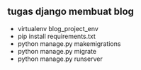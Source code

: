 ## tugas django membuat blog

- virtualenv blog_project_env
- pip install requirements.txt
- python manage.py makemigrations
- python manage.py migrate
- python manage.py runserver

